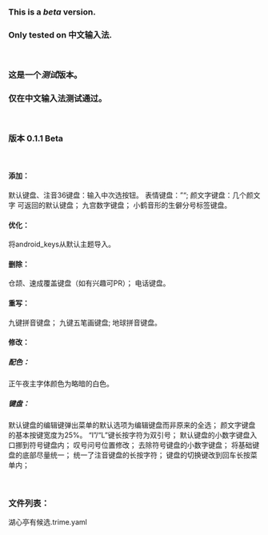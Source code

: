 ### This is a *beta* version.

### Only tested on 中文输入法.

<br>

### 这是一个*测试*版本。

### 仅在中文输入法测试通过。

<br>

### 版本 0.1.1 Beta

<br>

#### 添加：

默认键盘、注音36键盘：输入中次选按钮。
表情键盘：”“;
颜文字键盘：几个颜文字
可返回的默认键盘；
九宫数字键盘；
小鹤音形的生僻分号标签键盘。

#### 优化：

将android_keys从默认主题导入。

#### 删除：

仓颉、速成覆盖键盘（如有兴趣可PR）；
电话键盘。

#### 重写：

九键拼音键盘；
九键五笔画键盘;
地球拼音键盘。

#### 修改：

##### 配色：

正午夜主字体颜色为略暗的白色。

##### 键盘：

默认键盘的编辑键弹出菜单的默认选项为编辑键盘而非原来的全选；
颜文字键盘的基本按键宽度为25%。
“l”/“L”键长按字符为双引号；
默认键盘的小数字键盘入口挪到符号键盘内；
叹号问号位置修改；
去除符号键盘的小数字键盘；
将基础键盘的底部尽量统一；
统一了注音键盘的长按字符；
键盘的切换键改到回车长按菜单内；

<br>

### 文件列表：

湖心亭有候选.trime.yaml
